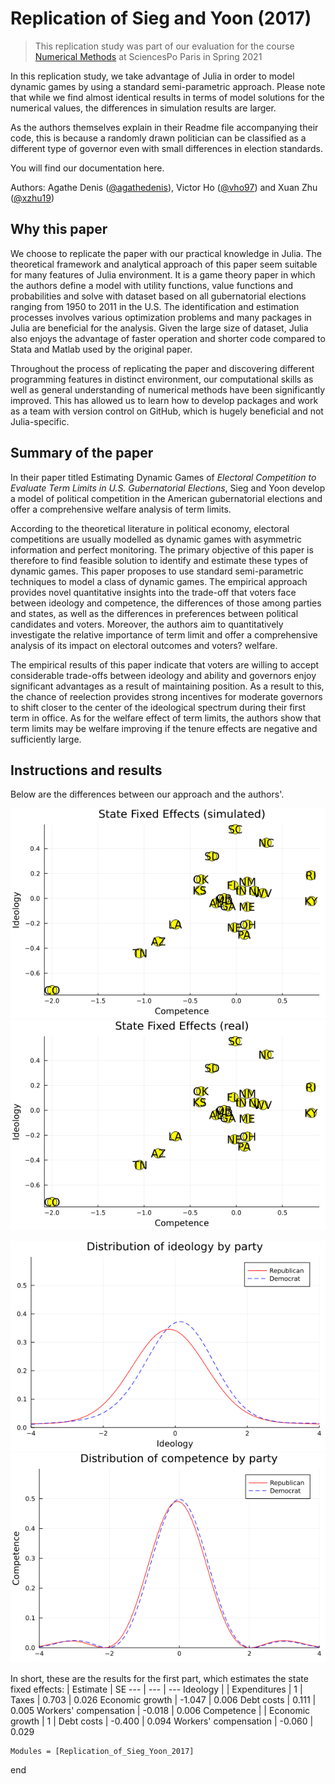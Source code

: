 # Replication of Sieg and Yoon (2017)

> This replication study was part of our evaluation for the course [Numerical Methods](https://floswald.github.io/NumericalMethods/) at SciencesPo Paris in Spring 2021

In this replication study, we take advantage of Julia in order to model dynamic games by using a standard semi-parametric approach. Please note that while we find almost identical results in terms of model solutions for the numerical values, the differences in simulation results are larger.

As the authors themselves explain in their Readme file accompanying their code, this is because a randomly drawn politician can be classified as a different type of governor even with small differences in election standards.

You will find our documentation here.

Authors: Agathe Denis ([@agathedenis](https://github.com/agathedenis/)), Victor Ho ([@vho97](https://github.com/vho97/)) and Xuan Zhu ([@xzhu19](https://github.com/xzhu19/))

## Why this paper

We choose to replicate the paper with our practical knowledge in Julia. The theoretical framework and analytical approach of this paper seem suitable for many features of Julia environment. It is a game theory paper in which the authors define a model with utility functions, value functions and probabilities and solve with dataset based on all gubernatorial elections ranging from 1950 to 2011 in the U.S. The identification and estimation processes involves various optimization problems and many packages in Julia are beneficial for the analysis. Given the large size of dataset, Julia also enjoys the advantage of faster operation and shorter code compared to Stata and Matlab used by the original paper.

Throughout the process of replicating the paper and discovering different programming features in distinct environment, our computational skills as well as general understanding of numerical methods have been significantly improved. This has allowed us to learn how to develop packages and work as a team with version control on GitHub, which is hugely beneficial and not Julia-specific. 

## Summary of the paper

In their paper titled Estimating Dynamic Games of *Electoral Competition to Evaluate Term Limits in U.S. Gubernatorial Elections*, Sieg and Yoon develop a model of political competition in the American gubernatorial elections and offer a comprehensive welfare analysis of term limits. 

According to the theoretical literature in political economy, electoral competitions are usually modelled as dynamic games with asymmetric information and perfect monitoring. The primary objective of this paper is therefore to find feasible solution to identify and estimate these types of dynamic games. This paper proposes to use standard semi-parametric techniques to model a class of dynamic games. The empirical approach provides novel quantitative insights into the trade-off that voters face between ideology and competence, the differences of those among parties and states, as well as the differences in preferences between political candidates and voters. Moreover, the authors aim to quantitatively investigate the relative importance of term limit and offer a comprehensive analysis of its impact on electoral outcomes and voters? welfare.

The empirical results of this paper indicate that voters are willing to accept considerable trade-offs between ideology and ability and governors enjoy significant advantages as a result of maintaining position. As a result to this, the chance of reelection provides strong incentives for moderate governors to shift closer to the center of the ideological spectrum during their first term in office. As for the welfare effect of term limits, the authors show that term limits may be welfare improving if the tenure effects are negative and sufficiently large.

## Instructions and results

Below are the differences between our approach and the authors'.

![Fig1a](./fig1a.png)
![Fig1b](./fig1b.png)


![Fig2](./fig2.png)
![Fig3](./fig3.png)

In short, these are the results for the first part, which estimates the state fixed effects:
| Estimate | SE
--- | --- | ---
Ideology | |
Expenditures | 1 |
Taxes | 0.703 | 0.026
Economic growth | -1.047 | 0.006
Debt costs | 0.111 | 0.005
Workers' compensation | -0.018 | 0.006
Competence | |
Economic growth | 1 |
Debt costs | -0.400 | 0.094
Workers' compensation | -0.060 | 0.029

```@autodocs
Modules = [Replication_of_Sieg_Yoon_2017]
```

end
